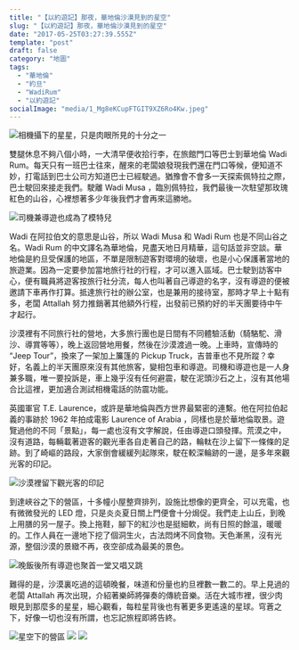 ```yaml
---
title: "【以約遊記】那夜，華地倫沙漠見到的星空"
slug: "【以約遊記】那夜，華地倫沙漠見到的星空"
date: "2017-05-25T03:27:39.555Z"
template: "post"
draft: false
category: "地圖"
tags:
  - "華地倫"
  - "約旦"
  - "WadiRum"
  - "以約遊記"
socialImage: "media/1_Mg8eKCupFTGIT9XZ6Ro4Kw.jpeg"
---
```


![相機攝下的星星，只是肉眼所見的十分之一](media/1_FBEVGvoMqedq5w0Lz9k1oQ.jpeg)

雙腿休息不夠八個小時，一大清早便收拾行李，在旅館門口等巴士到華地倫 Wadi Rum。每天只有一班巴士往來，醒來的老闆娘發現我們還在門口等候，便知道不妙，打電話到巴士公司方知道巴士已經駛過。猶豫會不會多一天探索佩特拉之際，巴士駛回來接走我們。駛離 Wadi Musa ，臨別佩特拉，我們最後一次駐望那玫瑰紅色的山谷，心裡想著多少年後我們才會再來這勝地。

![司機兼導遊也成為了模特兒](media/1_fI5QJ5VuuBRxUtVHu2fSdQ.jpeg)

Wadi 在阿拉伯文的意思是山谷，所以 Wadi Musa 和 Wadi Rum 也是不同山谷之名。Wadi Rum 的中文譯名為華地倫，見盡天地日月精華，這句話並非空談。華地倫是約旦受保護的地區，不單是限制遊客對環境的破壞，也是小心保護著當地的旅遊業。因為一定要參加當地旅行社的行程，才可以進入區域。巴士駛到訪客中心，便有職員將遊客按旅行社分流，每人也叫著自己導遊的名字，沒有導遊的便被邀請下車再作打算。抵達旅行社的辦公室，也是兼用的接待室，那時才早上十點有多，老闆 Attallah 努力推銷著其他額外行程，出發前已預約好的半天團要待中午才起行。

沙漠裡有不同旅行社的營地，大多旅行團也是日間有不同體驗活動（騎駱駝、滑沙、導賞等等），晚上返回營地用餐，然後在沙漠渡過一晚。上車時，宣傳時的 “Jeep Tour”，換來了一架加上簾篷的 Pickup Truck，吉普車也不見所蹤？幸好，名義上的半天團原來沒有其他旅客，變相包車和導遊。司機和導遊也是一人身兼多職，唯一要投訴是，車上幾乎沒有任何避震，駛在泥頭沙石之上，沒有其他場合比這裡，更加適合測試相機電話的防震功能。

英國軍官 T.E. Laurence，或許是華地倫與西方世界最緊密的連繫。他在阿拉伯起義的事跡於 1962 年拍成電影 Laurence of Arabia ，同樣也是於華地倫取景。遊覽過他的不同「景點」，每一處也沒有文字解說，任由導遊口頭發揮。荒漠之中，沒有道路，每輛載著遊客的觀光車各自走著自己的路，輪軚在沙上留下一條條的足跡。到了崎嶇的路段，大家倒會緩緩列起隊來，駛在較深輪跡的一邊，是多年來觀光客的印記。

![沙漠裡留下觀光客的印記](media/1_Mg8eKCupFTGIT9XZ6Ro4Kw.jpeg)

到達峽谷之下的營區，十多幢小屋整齊排列，設施比想像的更齊全，可以充電，也有微微發光的 LED 燈，只是炎炎夏日關上門便會十分焗促。我們走上山丘，到晚上用膳的另一屋子。換上拖鞋，腳下的紅沙也是挺細軟，尚有日照的餘溫，暖暖的。工作人員在一邊地下挖了個洞生火，古法悶烤不同食物。天色漸黑，沒有光源，整個沙漠的景緻不再，夜空卻成為最美的景色。

![晚飯後所有導遊也聚首一堂又唱又跳](media/1_aYqHHAZVrahLwglQ_-iMIA.jpeg)

難得的是，沙漠裏吃過的這頓晚餐，味道和份量也約旦裡數一數二的。早上見過的老闆 Attallah 再次出現，介紹著樂師將彈奏的傳統音樂。活在大城市裡，很少肉眼見到那麼多的星星，細心觀看，每粒星背後也有著更多更遙遠的星球。穹蒼之下，好像一切也沒有所謂，也忘記旅程即將告終。

![星空下的營區](media/1_GKjKn9Pv3EE7zCnr31rzcA.jpeg)
![](media/1_u6bWkUTTonnvugpsGoTsTg.jpeg)
![](media/1_T5zbBJa6zBG4q-VsjwcKLw.jpeg)
